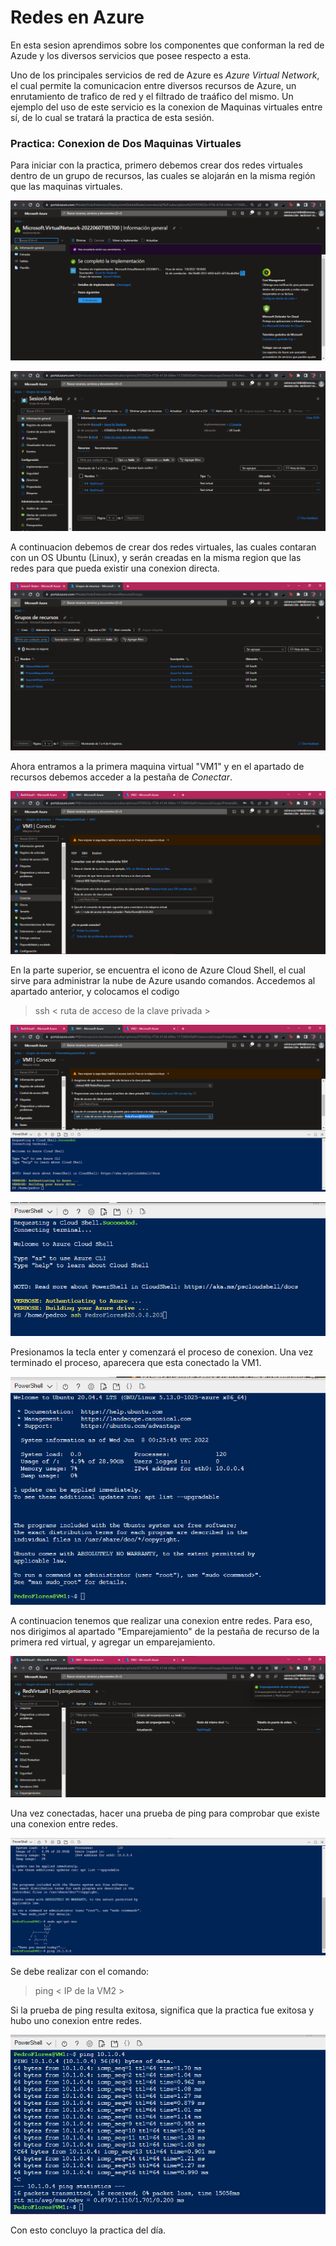 # Redes en Azure

En esta sesion aprendimos sobre los componentes que conforman la red de Azude y los diversos servicios que posee respecto a esta.

Uno de los principales servicios de red de Azure es _Azure Virtual Network_, el cual permite la comunicacion entre diversos recursos de Azure, un enrutamiento de trafico de red y el filtrado de traáfico del mismo.
Un ejemplo del uso de este servicio es la conexion de Maquinas virtuales entre sí, de lo cual se tratará la practica de esta sesión.

### Practica: Conexion de Dos Maquinas Virtuales

Para iniciar con la practica, primero debemos crear dos redes virtuales dentro de un grupo de recursos, las cuales se alojarán en la misma región que las maquinas virtuales.

![Redes Virtuales](CreacionDeRedes.png)

![Grupo de Recursos](GrupoDeRedes.png)

A continuacion debemos de crear dos redes virtuales, las cuales contaran con un OS Ubuntu (Linux), y serán creadas en la misma region que las redes para que pueda existir una conexion directa.

![Grupo de Recursos](GrupoDeRecursos.png)

Ahora entramos a la primera maquina virtual "VM1" y en el apartado de recursos debemos acceder a la pestaña de _Conectar_.

![Area de Conexion](AreaDeConexion.png)

En la parte superior, se encuentra el icono de Azure Cloud Shell, el cual sirve para administrar la nube de Azure usando comandos. Accedemos al apartado anterior, y colocamos el codigo

>ssh < ruta de acceso de la clave privada >

![Captura de Azure Cloud Shell](AzureCloudShell.png)

![Captura del primer comando](PrimerComando.png)

Presionamos la tecla enter y comenzará el proceso de conexion. Una vez terminado el proceso, aparecera que esta conectado la VM1.

![Conexion con la primera maquina virtual](Conexion.png)

A continuacion tenemos que realizar una conexion entre redes. Para eso, nos dirigimos al apartado "Emparejamiento" de la pestaña de recurso de la primera red virtual, y agregar un emparejamiento.

![Emparejamiento de Redes](EmparejamientoDeRedes.png)

Una vez conectadas, hacer una prueba de ping para comprobar que existe una conexion entre redes.

![Prueba de ping](PruebaDePing.png)

Se debe realizar con el comando:

> ping < IP de la VM2 >

Si la prueba de ping resulta exitosa, significa que la practica fue exitosa y hubo uno conexion entre redes.

![Conexion](ConexionExitosa.png)

Con esto concluyo la practica del día.



